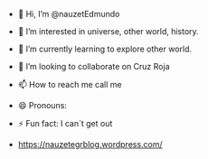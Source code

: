 - 👋 Hi, I’m @nauzetEdmundo
- 👀 I’m interested in universe, other world, history.
- 🌱 I’m currently learning to explore other world.
- 💞️ I’m looking to collaborate on Cruz Roja
- 📫 How to reach me call me
- 😄 Pronouns: 
- ⚡ Fun fact: I can´t get out

- https://nauzetegrblog.wordpress.com/

<!---
nauzetEdmundo/nauzetEdmundo is a ✨ special ✨ repository because its `README.md` (this file) appears on your GitHub profile.
You can click the Preview link to take a look at your changes.
--->
